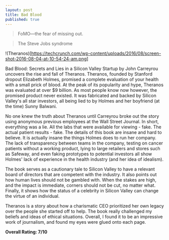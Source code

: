 ```yaml
---
layout: post
title: Bad Blood
published: true
---
```

> FoMO—the fear of missing out.

> The Steve Jobs syndrome

!(Theranos)[https://techcrunch.com/wp-content/uploads/2016/08/screen-shot-2016-08-04-at-10-54-24-am.png]

Bad Blood: Secrets and Lies in a Silicon Valley Startup by John Carreyrou uncovers the rise and fall of Theranos. Theranos, founded by Stanford dropout Elizabeth Holmes, promised a complete evaluation of your health with a small prick of blood. At the peak of its popularity and hype, Theranos was evaluated at over $9 billion. As most people know now however, the promised product never existed. It was fabricated and backed by Silicon Valley's all star investors, all being lied to by Holmes and her boyfriend (at the time) Sunny Balwani.

No one knew the truth about Theranos until Carreyrou broke out the story using anonymous previous employees at the Wall Street Journal. In short, everything was a lie. All the labs that were available for viewing - fake. The actual patient results - fake. The details of this book are insane and hard to believe. It is actually insane the things Holmes does to run her company. The lack of transparency between teams in the company, testing on cancer patients without a working product, lying to large retailers and stores such as Safeway, and even faking prototypes to potential investors all show Holmes' lack of experience in the health industry (and her idea of idealism).

The book serves as a cautionary tale to Silicon Valley to have a relevant board of directors that are competent with the industry. It also points out how human lives should not be gambled with. When the stakes are high, and the impact is immediate, corners should not be cut, no matter what. Finally, it shows how the status of a celebrity in Silicon Valley can change the virtue of an individual.

Theranos is a story about how a charismatic CEO prioritized her own legacy over the people she started off to help. The book really challenged my beliefs and ideas of ethical situations. Overall, I found it to be an impressive work of journalism, and found my eyes were glued onto each page.

**Overall Rating: 7/10**